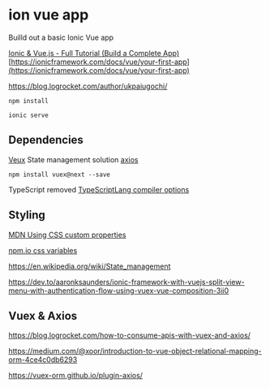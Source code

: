 # ion vue app

Builld out a basic Ionic Vue app 

[Ionic & Vue.js - Full Tutorial (Build a Complete App)](https://youtu.be/mQ4zmFy4d7Y)
[https://ionicframework.com/docs/vue/your-first-app](https://ionicframework.com/docs/vue/your-first-app)

https://blog.logrocket.com/author/ukpaiugochi/

```npm install```

```ionic serve```

## Dependencies 
[Veux](https://vuex.vuejs.org/installation.html#direct-download-cdn) State management solution 
[axios](https://axios-http.com/docs/intro)

```npm install vuex@next --save```


TypeScript removed
[TypeScriptLang compiler options](https://www.typescriptlang.org/docs/handbook/compiler-options.html)

## Styling
[MDN Using CSS custom properties](https://developer.mozilla.org/en-US/docs/Web/CSS/Using_CSS_custom_properties)

[npm.io css variables](https://npm.io/search/keyword:css-variables)

https://en.wikipedia.org/wiki/State_management

https://dev.to/aaronksaunders/ionic-framework-with-vuejs-split-view-menu-with-authentication-flow-using-vuex-vue-composition-3ii0

## Vuex & Axios
https://blog.logrocket.com/how-to-consume-apis-with-vuex-and-axios/

https://medium.com/@xoor/introduction-to-vue-object-relational-mapping-orm-4ce4c0db6293

https://vuex-orm.github.io/plugin-axios/
